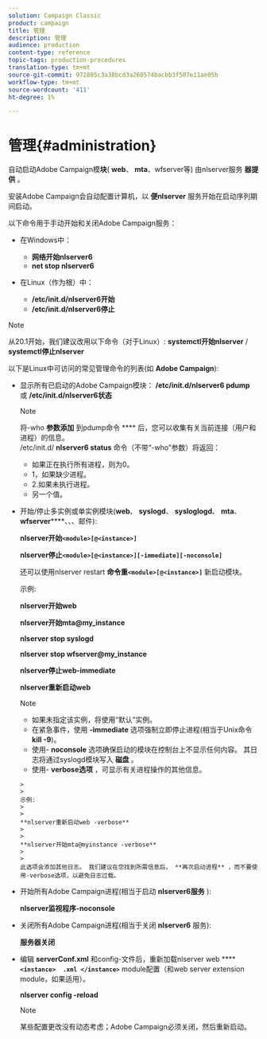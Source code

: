 ```yaml
---
solution: Campaign Classic
product: campaign
title: 管理
description: 管理
audience: production
content-type: reference
topic-tags: production-procedures
translation-type: tm+mt
source-git-commit: 972885c3a38bcd3a260574bacbb3f507e11ae05b
workflow-type: tm+mt
source-wordcount: '411'
ht-degree: 1%

---
```



# 管理{#administration}

自动启动Adobe Campaign模&#x200B;**块**( **web**、 **mta**、wfserver等) 由nlserver服务 **器提供** 。

安装Adobe Campaign会自动配置计算机，以 **便nlserver** 服务开始在启动序列期间启动。

以下命令用于手动开始和关闭Adobe Campaign服务：

* 在Windows中：

   * **网络开始nlserver6**
   * **net stop nlserver6**

* 在Linux（作为根）中：

   * **/etc/init.d/nlserver6开始**
   * **/etc/init.d/nlserver6停止**

>[!NOTE]
>
>从20.1开始，我们建议改用以下命令（对于Linux）: **systemctl开始nlserver** / **systemctl停止nlserver**

以下是Linux中可访问的常见管理命令的列表(如 **Adobe Campaign**):

* 显示所有已启动的Adobe Campaign模块： **/etc/init.d/nlserver6 pdump** 或 **/etc/init.d/nlserver6状态**

   >[!NOTE]
   >
   >将-who **参数添加** 到pdump命令 **** 后，您可以收集有关当前连接（用户和进程）的信息。\
   >/etc/init.d/ **nlserver6 status** 命令（不带“-who”参数）将返回：
   >
   >    * 如果正在执行所有进程，则为0。
   >    * 1，如果缺少进程。
   >    * 2.如果未执行进程。
   >    * 另一个值。


* 开始/停止多实例或单实例模块(**web**、 **syslogd**、 **sysloglogd**、 **mta**、 **wfserver******、、、邮件):

   **nlserver开始`<module>[@<instance>]`**

   **nlserver停止`<module>[@<instance>][-immediate][-noconsole]`**

   还可以使用nlserver restart **命令重`<module>[@<instance>]`** 新启动模块。

   示例:

   **nlserver开始web**

   **nlserver开始mta@my_instance**

   **nlserver stop syslogd**

   **nlserver stop wfserver@my_instance**

   **nlserver停止web-immediate**

   **nlserver重新启动web**

   >[!NOTE]
   > 
   >    * 如果未指定该实例，将使用“默认”实例。
   >    * 在紧急事件，使用 **-immediate** 选项强制立即停止进程(相当于Unix命令 **kill -9**)。
   >    * 使用- **noconsole** 选项确保启动的模块在控制台上不显示任何内容。 其日志将通过syslogd模块写入 **磁盘** 。
   >    * 使用- **verbose选项** ，可显示有关进程操作的其他信息。

      >    
      >      
      示例:
      >    
      >      
      **nlserver重新启动web -verbose**
      >    
      >      
      **nlserver开始mta@myinstance -verbose**
      >    
      >      
      此选项会添加其他日志。 我们建议在您找到所需信息后， **再次启动进程** ，而不要使用-verbose选项，以避免日志过载。


* 开始所有Adobe Campaign进程(相当于启动 **nlserver6服务** ):

   **nlserver监视程序-noconsole**

* 关闭所有Adobe Campaign进程(相当于关闭 **nlserver6** 服务):

   **服务器关闭**

* 编辑 **serverConf.xml** 和config-文件后，重新加载nlserver web ******`<instance>  .xml </instance>`** module配置（和web server extension module，如果适用）。

   **nlserver config -reload**

   >[!NOTE]
   >
   >某些配置更改没有动态考虑；Adobe Campaign必须关闭，然后重新启动。

